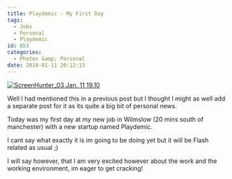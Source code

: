 ```yaml
---
title: Playdemic - My First Day
tags:
  - Jobs
  - Personal
  - Playdemic
id: 853
categories:
  - Photos &amp; Personal
date: 2010-01-11 20:12:13
---
```


[![](https://mikecann.co.uk/wp-content/uploads/2010/01/ScreenHunter_03-Jan.-11-19.10.jpg "ScreenHunter_03 Jan. 11 19.10")](https://mikecann.co.uk/wp-content/uploads/2010/01/ScreenHunter_03-Jan.-11-19.10.jpg)

Well I had mentioned this in a previous post but I thought I might as well add a separate post for it as its quite a big bit of personal news.

Today was my first day at my new job in Wilmslow (20 mins south of manchester) with a new startup named Playdemic.

I cant say what exactly it is im going to be doing yet but it will be Flash related as usual ;)

I will say however, that I am very excited however about the work and the working environment, im eager to get cracking!
